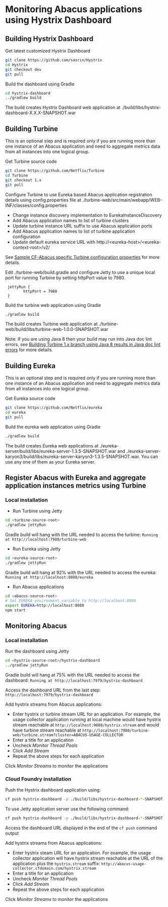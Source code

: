 Monitoring Abacus applications using Hystrix Dashboard
===

Building Hystrix Dashboard
---

Get latest customized Hystrix Dashboard

```bash
git clone https://github.com/sasrin/Hystrix
cd Hystrix
git checkout dev
git pull
```

Build the dashboard using Gradle

```bash
cd hystrix-dashboard
../gradlew build
```

The build creates Hystrix Dashboard web application at ./build/libs/hystrix-dashboard-X.X.X-SNAPSHOT.war

Building Turbine
---

This is an optional step and is required only if you are running more than one instance of an Abacus application and need to aggregate metrics data from all instances into one logical group.

Get Turbine source code

```bash
git clone https://github.com/Netflix/Turbine
cd Turbine
git checkout 1.x
git pull
```

Configure Turbine to use Eureka based Abacus application registration details using config.properties file at ./turbine-web/src/main/webapp/WEB-INF/classes/config.properties

* Change instance discovery implementation to EurekaInstanceDiscovery
* Add Abacus application names to list of turbine clusters
* Update turbine instance URL suffix to use Abacus application ports
* Add Abacus application names to list of turbine application configuration
* Update default eureka service URL with http://\<eureka-host\>/\<eureka-context-root\>/v2/

See [Sample CF-Abacus specific Turbine configuration properties](https://gist.github.com/sasrin/178f1802a60515bb34b8) for more details.

Edit ./turbine-web/build.gradle and configure Jetty to use a unique local port for running Turbine by setting httpPort value to 7980.

```
 jettyRun {
        httpPort = 7980
 }
```

Build the turbine web application using Gradle

```bash
./gradlew build
```

The build creates Turbine web application at ./turbine-web/build/libs/turbine-web-1.0.0-SNAPSHOT.war

Note: If you are using Java 8 then your build may run into Java doc lint errors, see [Building Turbine 1.x branch using Java 8 results in Java doc lint errors](https://github.com/Netflix/Turbine/issues/103) for more details.

Building Eureka
---

This is an optional step and is required only if you are running more than one instance of an Abacus application and need to aggregate metrics data from all instances into one logical group.

Get Eureka source code

```bash
git clone https://github.com/Netflix/eureka
cd eureka
git pull
```
Build the eureka web application using Gradle

```bash
./gradlew build
```

The build creates Eureka web applications at ./eureka-server/build/libs/eureka-server-1.3.5-SNAPSHOT.war and ./eureka-server-karyon3/build/libs/eureka-server-karyon3-1.3.5-SNAPSHOT.war. You can use any one of them as your Eureka server.

Register Abacus with Eureka and aggregate application instances metrics using Turbine
---

### Local installation

* Run Turbine using Jetty

 ```bash
 cd <turbine-source-root>
 ./gradlew jettyRun
 ```
 Gradle build will hang with the URL needed to access the turbine: `Running at http://localhost:7980/turbine-web`

* Run Eureka using Jetty

 ```bash
 cd <eureka-source-root>
 ./gradlew jettyRun
 ```
 Gradle build will hang at 92% with the URL needed to access the eureka: `Running at http://localhost:8080/eureka`

* Run Abacus applications
 ```bash
 cd <abacus-source-root>
 # Set EUREKA environment variable to http://localhost:8080
 export EUREKA=http://localhost:8080
 npm start
 ```

Monitoring Abacus
---

### Local installation

Run the dashboard using Jetty

 ```bash
 cd <hystrix-source-root>/hystrix-dashboard
 ../gradlew jettyRun
 ```

Gradle build will hang at 75% with the URL needed to access the dashboard: `Running at http://localhost:7979/hystrix-dashboard`

Access the dashboard URL from the last step: `http://localhost:7979/hystrix-dashboard`

Add hystrix streams from Abacus applications:
* Enter hystrix or turbine stream URL for an application. For example, the usage collector application running at local machine would have hystrix stream reachable at `http://localhost:9080/hystrix.stream` and would have turbine stream reachable at `http://localhost:7980/turbine-web/turbine.stream?cluster=ABACUS-USAGE-COLLECTOR`
* Enter a title for an application
* Uncheck *Monitor Thread Pools*
* Click *Add Stream*
* Repeat the above steps for each application

Click *Monitor Streams* to monitor the applications

### Cloud Foundry installation

Push the Hystrix dashboard application using:
```bash
cf push hystrix-dashboard -p ./build/libs/hystrix-dashboard-*-SNAPSHOT.war
```

To use Jetty application server use the following command:
```bash
cf push hystrix-dashboard -p ./build/libs/hystrix-dashboard-*-SNAPSHOT.war -b git://github.com/jmcc0nn3ll/jetty-buildpack.git
```

Access the dashboard URL displayed in the end of the `cf push` command output

Add hystrix streams from Abacus applications:
* Enter hystrix steam URL for an application. For example, the usage collector application will have hystrix stream reachable at the URL of the application plus the `hystrix.stream` suffix:  `http://abacus-usage-collector.cfdomain.com/hystrix.stream`
* Enter a title for an application
* Uncheck *Monitor Thread Pools*
* Click *Add Stream*
* Repeat the above steps for each application

Click *Monitor Streams* to monitor the applications

